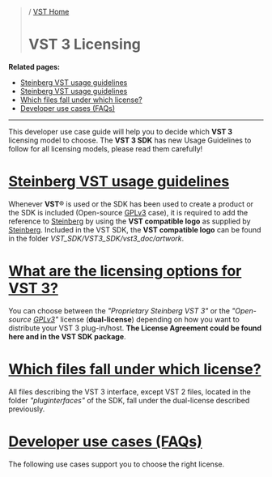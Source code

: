>/ [VST Home](../index.md)
>
># VST 3 Licensing

**Related pages:**

- [Steinberg VST usage guidelines](../VST+3+Licensing/Usage+guidelines.md)
- [Steinberg VST usage guidelines](../VST+3+Licensing/Usage+guidelines.md)
- [Which files fall under which license?](../VST+3+Licensing/Which+files+fall+under+which+license.md)
- [Developer use cases (FAQs)](../VST+3+Licensing/Developer+use+cases.md)

---

This developer use case guide will help you to decide which **VST 3** licensing model to choose. The **VST 3 SDK** has new Usage Guidelines to follow for all licensing models, please read them carefully!

# [Steinberg VST usage guidelines](../VST+3+Licensing/Usage+guidelines.md)

Whenever **VST**® is used or the SDK has been used to create a product or the SDK is included (Open-source [GPLv3](https://www.gnu.org/licenses/gpl-3.0.en.html) case), it is required to add the reference to [Steinberg](https://www.steinberg.net/) by using the **VST compatible logo** as supplied by [Steinberg](https://www.steinberg.net/). Included in the VST SDK, the **VST compatible logo** can be found in the folder *VST_SDK/VST3_SDK/vst3_doc/artwork*.

# [What are the licensing options for VST 3?](../VST+3+Licensing/What+are+the+licensing+options.md)

You can choose between the *"Proprietary Steinberg VST 3"* or the *"Open-source [GPLv3](https://www.gnu.org/licenses/gpl-3.0.en.html)"* license (**dual-license**) depending on how you want to distribute your VST 3 plug-in/host. **The License Agreement could be found here and in the VST SDK package**.

# [Which files fall under which license?](../VST+3+Licensing/Which+files+fall+under+which+license.md)

All files describing the VST 3 interface, except VST 2 files, located in the folder *"pluginterfaces"* of the SDK, fall under the dual-license described previously.

# [Developer use cases (FAQs)](../VST+3+Licensing/Developer+use+cases.md)
The following use cases support you to choose the right license.

